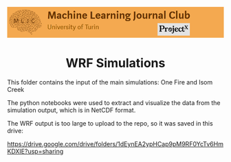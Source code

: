 ![Logo](/Support_Materials/Assets/Logo_MLJC.png)
<h1 align="center">
  WRF Simulations
</h1>

This folder contains the input of the main simulations: One Fire and Isom Creek

The python notebooks were used to extract and visualize the data from the simulation output, which is in NetCDF format. 

The WRF output is too large to upload to the repo, so it was saved in this drive: 

  
https://drive.google.com/drive/folders/1dEynEA2ypHCap9pM9RF0YcTv6HmKDXIE?usp=sharing
